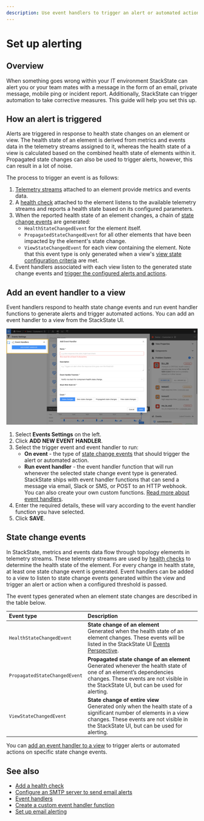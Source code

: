 ```yaml
---
description: Use event handlers to trigger an alert or automated action on component or view state changes.
---
```


# Set up alerting

## Overview

When something goes wrong within your IT environment StackState can alert you or your team mates with a message in the form of an email, private message, mobile ping or incident report. Additionally, StackState can trigger automation to take corrective measures. This guide will help you set this up.

## How an alert is triggered

Alerts are triggered in response to health state changes on an element or view. The health state of an element is derived from metrics and events data in the telemetry streams assigned to it, whereas the health state of a view is calculated based on the combined health state of elements within it. Propagated state changes can also be used to trigger alerts, however, this can result in a lot of noise. 

The process to trigger an event is as follows:

1. [Telemetry streams](/use/health-state-and-alerts/add-telemetry-to-element.md) attached to an element provide metrics and events data.
2. A [health check](/use/health-state-and-alerts/add-a-health-check.md) attached to the element listens to the available telemetry streams and reports a health state based on its configured parameters.
3. When the reported health state of an element changes, a chain of [state change events](#state-change-events) are generated:
    - `HealthStateChangedEvent` for the element itself.
    - `PropagatedStateChangedEvent` for all other elements that have been impacted by the element's state change.
    - `ViewStateChangedEvent` for each view containing the element. Note that this event type is only generated when a view's [view state configuration criteria](/use/health-state-and-alerts/configure-view-health.md) are met.
4. Event handlers associated with each view listen to the generated state change events and [trigger the configured alerts and actions](#add-an-event-handler-to-a-view).

## Add an event handler to a view

Event handlers respond to health state change events and run event handler functions to generate alerts and trigger automated actions. You can add an event handler to a view from the StackState UI. 

![Add an event handler](/.gitbook/assets/v41_event_handlers_tab.png)

1. Select **Events Settings** on the left.
2. Click **ADD NEW EVENT HANDLER**.
3. Select the trigger event and event handler to run: 
    - **On event** - the type of [state change events](#state-change-events) that should trigger the alert or automated action.
    - **Run event handler** - the event handler function that will run whenever the selected state change event type is generated. StackState ships with event handler functions that can send a message via email, Slack or SMS, or POST to an HTTP webhook. You can also create your own custom functions. [Read more about event handlers](/configure/topology/event-handlers.md).
4. Enter the required details, these will vary according to the event handler function you have selected.
5. Click **SAVE**.

## State change events

In StackState, metrics and events data flow through topology elements in telemetry streams. These telemetry streams are used by [health checks](/use/health-state-and-alerts/add-a-health-check.md) to determine the health state of the element. For every change in health state, at least one state change event is generated. Event handlers can be added to a view to listen to state change events generated within the view and trigger an alert or action when a configured threshold is passed.

The event types generated when an element state changes are described in the table below.

| Event type | Description |
|:---|:---|
| `HealthStateChangedEvent` | **State change of an element**<br />Generated when the health state of an element changes. These events will be listed in the StackState UI [Events Perspective](/use/views/events_perspective.md). |
| `PropagatedStateChangedEvent` | **Propagated state change of an element**<br />Generated whenever the health state of one of an element’s dependencies changes. These events are not visible in the StackState UI, but can be used for alerting. |
| `ViewStateChangedEvent` | **State change of entire view**<br />Generated only when the health state of a significant number of elements in a view changes. These events are not visible in the StackState UI, but can be used for alerting. |

You can [add an event handler to a view](#add-an-event-handler-to-a-view) to trigger alerts or automated actions on specific state change events.

## See also

- [Add a health check](/use/health-state-and-alerts/add-a-health-check.md)
- [Configure an SMTP server to send email alerts](/configure/topology/configure-email-alerts.md)
- [Event handlers](/configure/topology/event-handlers.md)
- [Create a custom event handler function](/configure/topology/event-handlers.md#create-a-custom-event-handler-function)
- [Set up email alerting](/configure/topology/configure-email-alerts.md)

